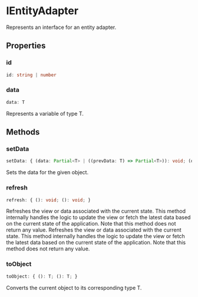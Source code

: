 # IEntityAdapter

Represents an interface for an entity adapter.

## Properties

### id

```ts
id: string | number
```

### data

```ts
data: T
```

Represents a variable of type T.

## Methods

### setData

```ts
setData: { (data: Partial<T> | ((prevData: T) => Partial<T>)): void; (data: Partial<T> | ((prevData: T) => Partial<T>)): void; }
```

Sets the data for the given object.

### refresh

```ts
refresh: { (): void; (): void; }
```

Refreshes the view or data associated with the current state.
This method internally handles the logic to update the view or fetch the latest data
based on the current state of the application.
Note that this method does not return any value.
Refreshes the view or data associated with the current state.
This method internally handles the logic to update the view or fetch the latest data
based on the current state of the application.
Note that this method does not return any value.

### toObject

```ts
toObject: { (): T; (): T; }
```

Converts the current object to its corresponding type T.

